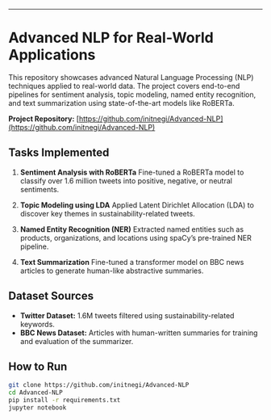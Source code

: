 ---

# Advanced NLP for Real-World Applications

This repository showcases advanced Natural Language Processing (NLP) techniques applied to real-world data. The project covers end-to-end pipelines for sentiment analysis, topic modeling, named entity recognition, and text summarization using state-of-the-art models like RoBERTa.

**Project Repository:** [https://github.com/initnegi/Advanced-NLP](https://github.com/initnegi/Advanced-NLP)

## Tasks Implemented

1. **Sentiment Analysis with RoBERTa**
   Fine-tuned a RoBERTa model to classify over 1.6 million tweets into positive, negative, or neutral sentiments.

2. **Topic Modeling using LDA**
   Applied Latent Dirichlet Allocation (LDA) to discover key themes in sustainability-related tweets.

3. **Named Entity Recognition (NER)**
   Extracted named entities such as products, organizations, and locations using spaCy’s pre-trained NER pipeline.

4. **Text Summarization**
   Fine-tuned a transformer model on BBC news articles to generate human-like abstractive summaries.

## Dataset Sources

* **Twitter Dataset:** 1.6M tweets filtered using sustainability-related keywords.
* **BBC News Dataset:** Articles with human-written summaries for training and evaluation of the summarizer.

## How to Run

```bash
git clone https://github.com/initnegi/Advanced-NLP
cd Advanced-NLP
pip install -r requirements.txt
jupyter notebook
```
